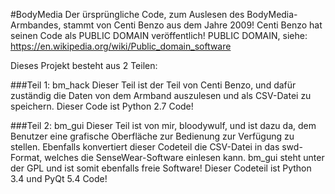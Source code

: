 #BodyMedia
Der ürsprüngliche Code, zum Auslesen des BodyMedia-Armbandes, stammt von Centi Benzo aus dem Jahre 2009!
Centi Benzo hat seinen Code als PUBLIC DOMAIN veröffentlich!
PUBLIC DOMAIN, siehe: https://en.wikipedia.org/wiki/Public_domain_software


Dieses Projekt besteht aus 2 Teilen:

###Teil 1: bm_hack
Dieser Teil ist der Teil von Centi Benzo, und dafür zuständig die Daten von dem Armband auszulesen und als CSV-Datei zu speichern. Dieser Code ist Python 2.7 Code!

###Teil 2: bm_gui
Dieser Teil ist von mir, bloodywulf, und ist dazu da, dem Benutzer eine grafische Oberfläche zur Bedienung zur Verfügung zu stellen. Ebenfalls konvertiert dieser Codeteil die CSV-Datei in das swd-Format, welches die SenseWear-Software einlesen kann.
bm_gui steht unter der GPL und ist somit ebenfalls freie Software! Dieser Codeteil ist Python 3.4 und PyQt 5.4 Code!
